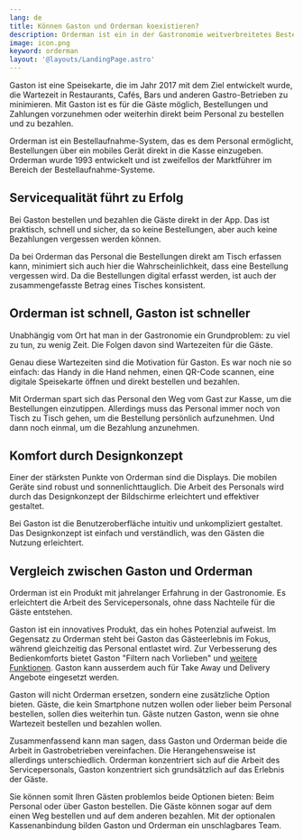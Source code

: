 ```yaml
---
lang: de
title: Können Gaston und Orderman koexistieren?
description: Orderman ist ein in der Gastronomie weitverbreitetes Bestellaufnahme-System. Gaston ist eine digitale Speisekarte. Ist es möglich, die Vorteile beider Produkte im selben Betrieb zu nutzen?
image: icon.png
keyword: orderman
layout: '@layouts/LandingPage.astro'
---
```


Gaston ist eine Speisekarte, die im Jahr 2017 mit dem Ziel entwickelt wurde, die Wartezeit in Restaurants, Cafés, Bars und anderen Gastro-Betrieben zu minimieren. Mit Gaston ist es für die Gäste möglich, Bestellungen und Zahlungen vorzunehmen oder weiterhin direkt beim Personal zu bestellen und zu bezahlen.

Orderman ist ein Bestellaufnahme-System, das es dem Personal ermöglicht, Bestellungen über ein mobiles Gerät direkt in die Kasse einzugeben. Orderman wurde 1993 entwickelt und ist zweifellos der Marktführer im Bereich der Bestellaufnahme-Systeme.

## Servicequalität führt zu Erfolg

Bei Gaston bestellen und bezahlen die Gäste direkt in der App. Das ist praktisch, schnell und sicher, da so keine Bestellungen, aber auch keine Bezahlungen vergessen werden können.

Da bei Orderman das Personal die Bestellungen direkt am Tisch erfassen kann, minimiert sich auch hier die Wahrscheinlichkeit, dass eine Bestellung vergessen wird. Da die Bestellungen digital erfasst werden, ist auch der zusammengefasste Betrag eines Tisches konsistent.

## Orderman ist schnell, Gaston ist schneller

Unabhängig vom Ort hat man in der Gastronomie ein Grundproblem: zu viel zu tun, zu wenig Zeit. Die Folgen davon sind Wartezeiten für die Gäste.

Genau diese Wartezeiten sind die Motivation für Gaston. Es war noch nie so einfach: das Handy in die Hand nehmen, einen QR-Code scannen, eine digitale Speisekarte öffnen und direkt bestellen und bezahlen.

Mit Orderman spart sich das Personal den Weg vom Gast zur Kasse, um die Bestellungen einzutippen. Allerdings muss das Personal immer noch von Tisch zu Tisch gehen, um die Bestellung persönlich aufzunehmen. Und dann noch einmal, um die Bezahlung anzunehmen.

## Komfort durch Designkonzept

Einer der stärksten Punkte von Orderman sind die Displays. Die mobilen Geräte sind robust und sonnenlichttauglich. Die Arbeit des Personals wird durch das Designkonzept der Bildschirme erleichtert und effektiver gestaltet.

Bei Gaston ist die Benutzeroberfläche intuitiv und unkompliziert gestaltet. Das Designkonzept ist einfach und verständlich, was den Gästen die Nutzung erleichtert.

## Vergleich zwischen Gaston und Orderman

Orderman ist ein Produkt mit jahrelanger Erfahrung in der Gastronomie. Es erleichtert die Arbeit des Servicepersonals, ohne dass Nachteile für die Gäste entstehen.

Gaston ist ein innovatives Produkt, das ein hohes Potenzial aufweist. Im Gegensatz zu Orderman steht bei Gaston das Gästeerlebnis im Fokus, während gleichzeitig das Personal entlastet wird. Zur Verbesserung des Bedienkomforts bietet Gaston "Filtern nach Vorlieben" und [weitere Funktionen](../funktionsumfang/). Gaston kann ausserdem auch für Take Away und Delivery Angebote eingesetzt werden.

Gaston will nicht Orderman ersetzen, sondern eine zusätzliche Option bieten. Gäste, die kein Smartphone nutzen wollen oder lieber beim Personal bestellen, sollen dies weiterhin tun. Gäste nutzen Gaston, wenn sie ohne Wartezeit bestellen und bezahlen wollen.

Zusammenfassend kann man sagen, dass Gaston und Orderman beide die Arbeit in Gastrobetrieben vereinfachen. Die Herangehensweise ist allerdings unterschiedlich. Orderman konzentriert sich auf die Arbeit des Servicepersonals, Gaston konzentriert sich grundsätzlich auf das Erlebnis der Gäste.

Sie können somit Ihren Gästen problemlos beide Optionen bieten: Beim Personal oder über Gaston bestellen. Die Gäste können sogar auf dem einen Weg bestellen und auf dem anderen bezahlen. Mit der optionalen Kassenanbindung bilden Gaston und Orderman ein unschlagbares Team.
